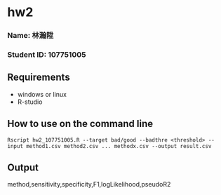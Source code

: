 # hw2

### Name: 林瀚陞
### Student ID: 107751005
## Requirements
* windows or linux
* R-studio

## How to use on the command line

```
Rscript hw2_107751005.R --target bad/good --badthre <threshold> --input method1.csv method2.csv ... methodx.csv --output result.csv

```
## Output
method,sensitivity,specificity,F1,logLikelihood,pseudoR2
